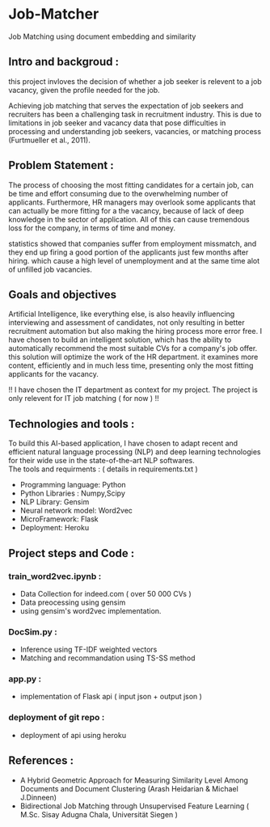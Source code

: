 # Job-Matcher
Job Matching using document embedding and similarity

## Intro and backgroud :
this project invloves the decision of whether a job seeker is relevent to a job vacancy, given the profile needed for the job.

Achieving job matching that serves the expectation of job seekers and recruiters has been a challenging task in recruitment industry. 
This is due to limitations in job seeker and vacancy data that pose difficulties in processing and understanding 
job seekers, vacancies, or matching process (Furtmueller et al., 2011).

## Problem Statement :
The process of choosing the most fitting candidates for a certain job, can be time and effort consuming due to the overwhelming
number of applicants. Furthermore, HR managers may overlook some applicants that can actually be more fitting for a the vacancy, because of lack of deep knowledge in the sector of application. All of this can cause tremendous loss for the company, in terms of time and money.

statistics showed that companies suffer from employment missmatch, and they end up firing a good portion of the applicants just few months after hiring. which cause a high level of unemployment and at the same time alot of unfilled job vacancies.

## Goals and objectives
Artificial Intelligence, like everything else, is also heavily influencing interviewing and assessment of candidates, not only 
resulting in better recruitment automation but also making the hiring process more error free.
I have chosen to build an intelligent solution, which has the ability to automatically recommend the most suitable CVs for 
a company's job offer.
this solution will optimize the work of the HR department. it examines more content, efficiently and in much less time, presenting 
only the most fitting applicants for the vacancy.  

!! I have chosen the IT department as context for my project. The project is only relevent for IT job matching ( for now ) !!

## Technologies and tools :
To build this AI-based application, I have chosen to adapt recent and efficient natural language processing (NLP) and deep learning 
technologies for their wide use in the state-of-the-art NLP softwares.   
The tools and requirments : ( details in requirements.txt )
- Programming language: Python
- Python Libraries : Numpy,Scipy
- NLP Library: Gensim
- Neural network model: Word2vec
- MicroFramework: Flask 
- Deployment: Heroku

## Project steps and Code :
### train_word2vec.ipynb :
 - Data Collection for indeed.com ( over 50 000 CVs )
 - Data preocessing using gensim
 - using gensim's word2vec implementation.
### DocSim.py :
 - Inference using TF-IDF weighted vectors
 - Matching and recommandation using TS-SS method
### app.py :
 - implementation of Flask api ( input json + output json )
### deployment of git repo :
 - deployment of api using heroku

## References :
- A Hybrid Geometric Approach for Measuring Similarity Level Among Documents and Document Clustering (Arash Heidarian & Michael J.Dinneen)
- Bidirectional Job Matching through Unsupervised Feature Learning ( M.Sc. Sisay Adugna Chala, Universität Siegen )

